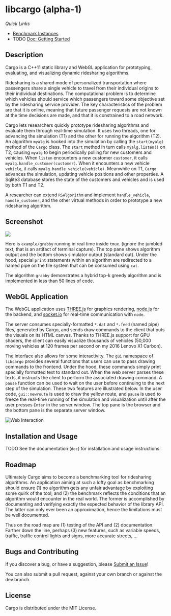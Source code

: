 # libcargo (alpha-1)

*Quick Links*

- [Benchmark Instances](https://github.com/jamjpan/Cargo_benchmark)
- TODO [Doc: Getting Started](docs/getting-started.tex)

## Description

Cargo is a C++11 static library and WebGL application for prototyping,
evaluating, and visualizing dynamic ridesharing algorithms.

Ridesharing is a shared mode of personalized transportation where passengers
share a single vehicle to travel from their individual origins to their
individual destinations. The computational problem is to determine which
vehicles should service which passengers toward some objective set by the
ridesharing service provider. The key characteristics of the problem are
that it is online, meaning that future passenger requests are not known
at the time decisions are made, and that it is constrained to a road
network.

Cargo lets researchers quickly prototype ridesharing algorithms and evaluate
them through real-time simulation. It uses two threads, one for advancing the
simulation (T1) and the other for running the algorithm (T2).  An algorithm
`myalg` is hooked into the simulation by calling the `start(myalg)` method of
the `Cargo` class. The `start` method in turn calls `myalg.listen()` on T2,
causing `myalg` to begin periodically polling for new customers and vehicles.
When `listen` encounters a new customer `customer`, it calls
`myalg.handle_customer(customer)`. When it encounters a new vehicle `vehicle`,
it calls `myalg.handle_vehicle(vehicle)`.  Meanwhile on T1, `Cargo` advances
the simulation, updating vehicle positions and other properties.  A Sqlite3
database stores the state of the customers and vehicles and is used by both T1
and T2.

A researcher can extend `RSAlgorithm` and implement `handle_vehicle`,
`handle_customer`, and the other virtual methods in order to prototype a new
ridesharing algorithm.

## Screenshot
<p><img src='https://jamjpan.github.io/Cargo/grabby.svg'></p>

Here is `example/grabby` running in real time inside `tmux`.  (ignore the
jumbled text, that is an artifact of terminal capture).  The top pane shows
algorithm output and the bottom shows simulator output (standard out). Under
the hood, special `print` statements within an algorithm are redirected to a
named pipe on the file system that can be consumed using `cat`.

The algorithm `grabby` demonstrates a hybrid top-k greedy algorithm and is
implemented in less than 50 lines of code.

## WebGL Application

The WebGL application uses [THREE.js](https://threejs.org) for
graphics rendering, [node.js](https://nodejs.org) for the backend, and
[socket.io](https://socket.io) for real-time communication with `node`.

The server consumes specially-formatted `*.dat` and `*.feed` (named pipe)
files, generated by Cargo, and sends draw commands to the client
that puts the visuals on its HTML canvas.  Thanks to THREE.js support for GPU
shaders, the client can easily visualize thousands of vehicles (50,000 moving
vehicles at 120 frames per second on my 2016 Lenovo X1 Carbon).

The interface also allows for some interactivity. The `gui` namespace of
`libcargo` provides several functions that users can use to pass drawing
commands to the frontend.  Under the hood, these commands simply print
specially formatted text to standard out. When the web server parses these
texts, it instructs the client to perform the associated drawing command. A
`pause` function can be used to wait on the user before continuing to the next
step of the simulation. These two features are illustrated below. In the user
code, `gui::newroute` is used to draw the yellow route, and `pause` is used to
freeze the real-time running of the simulation and visualization until after
the user presses `Enter` in the server window. The top pane is the browser
and the bottom pane is the separate server window.

![Web Interaction](./web.png)

## Installation and Usage

TODO See the documentation (`doc`) for installation and usage instructions.

## Roadmap

Ultimately Cargo aims to become a benchmarking tool for ridesharing algorithms.
An application aiming at such a lofty goal as benchmarking should ensure (1) no
algorithm gets any unfair advantage by exploiting some quirk of the tool, and
(2) the benchmark reflects the conditions that an algorithm would encounter in
the real world. The former is accomplished by documenting and verifying exactly
the expected behavior of the library API. The latter can only ever been an
approximation, hence the limitations must be well documented.

Thus on the road map are (1) testing of the API and (2) documentation. Farther
down the line, perhaps (3) new features, such as variable speeds, traffic,
traffic control lights and signs, more accurate streets, ...

## Bugs and Contributing

If you discover a bug, or have a suggestion, please
[Submit an Issue](https://github.com/jamjpan/Cargo/issues/new)!

You can also submit a pull request, against your own branch or against the dev
branch.

## License

Cargo is distributed under the MIT License.

